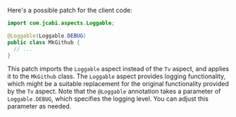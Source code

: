 Here's a possible patch for the client code:

```java
import com.jcabi.aspects.Loggable;

@Loggable(Loggable.DEBUG)
public class MkGithub {
  // ...
}
```

This patch imports the `Loggable` aspect instead of the `Tv` aspect, and applies it to the `MkGithub` class. The `Loggable` aspect provides logging functionality, which might be a suitable replacement for the original functionality provided by the `Tv` aspect. Note that the `@Loggable` annotation takes a parameter of `Loggable.DEBUG`, which specifies the logging level. You can adjust this parameter as needed.